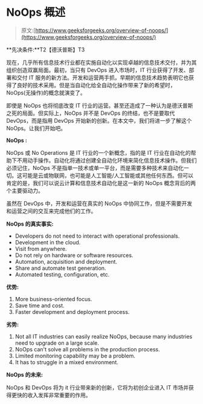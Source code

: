 # NoOps 概述

> 原文:[https://www.geeksforgeeks.org/overview-of-noops/](https://www.geeksforgeeks.org/overview-of-noops/)

**先决条件:**T2【德沃普斯】T3

现在，几乎所有信息技术行业都在实施自动化以实现卓越的信息技术交付，并为其组织创造双赢局面。最初，当只有 DevOps 进入市场时，IT 行业获得了开发、部署和交付 IT 服务的新方法。开发和运营两手抓，早期的信息技术趋势表明它也获得了良好的技术采用。但是当自动化给全自动化操作带来了新的希望时，NoOps(无操作)的概念就演变了。

即使是 NoOps 也将彻底改变 IT 行业的运营。甚至还造成了一种认为是德沃普斯之死的局面。但实际上，NoOps 并不是 DevOps 的终结，也不是要取代 DevOps，而是指用 DevOps 开始新的创新。在本文中，我们将进一步了解这个 NoOps。让我们开始吧。

**NoOps :**

NoOps 或 No Operations 是 IT 行业的一个新概念，指的是 IT 行业在自动化的帮助下不用动手操作。自动化将通过创建全自动化环境来简化信息技术操作。但我们必须记住，NoOps 不是指单一技术或单一平台，而是需要多种技术来自动化一切。这可能是云或物联网，也可能是人工智能/人工智能或其他任何东西。但可以肯定的是，我们可以说云计算和信息技术自动化是这一新的 NoOps 概念背后的两个主要驱动力。

虽然在 DevOps 中，开发和运营在真实的 NoOps 中协同工作，但是不需要开发和运营之间的交互来完成他们的工作。

**NoOps 的真实事实:**

*   Developers do not need to interact with operational professionals.
*   Development in the cloud.
*   Visit from anywhere.
*   Do not rely on hardware or software resources.
*   Automation, acquisition and deployment.
*   Share and automate test generation.
*   Automated testing, configuration, etc.

**优势:**

1.  More business-oriented focus.
2.  Save time and cost.
3.  Faster development and deployment process.

**劣势:**

1.  Not all IT industries can easily realize NoOps, because many industries need to upgrade on a large scale.
2.  NoOps can't solve all problems in the production process.
3.  Limited monitoring capability may be a problem.
4.  It has to struggle in a mixed environment.

**NoOps 的未来:**

NoOps 和 DevOps 将为 it 行业带来新的创新，它将为初创企业进入 IT 市场并获得更快的收入发挥非常重要的作用。